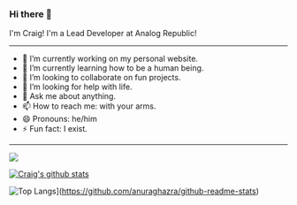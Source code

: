 ### Hi there 👋

I'm Craig! I'm a Lead Developer at Analog Republic!

---

- 🔭 I’m currently working on my personal website.
- 🌱 I’m currently learning how to be a human being.
- 👯 I’m looking to collaborate on fun projects.
- 🤔 I’m looking for help with life.
- 💬 Ask me about anything.
- 📫 How to reach me: with your arms.
- 😄 Pronouns: he/him
- ⚡ Fun fact: I exist.

---

![](https://komarev.com/ghpvc/?username=CraigChilds94)

[![Craig's github stats](https://github-readme-stats.vercel.app/api?username=CraigChilds94)](https://github.com/anuraghazra/github-readme-stats)

![Top Langs](https://github-readme-stats.vercel.app/api/top-langs/?username=CraigChilds94&layout=compact)](https://github.com/anuraghazra/github-readme-stats)
